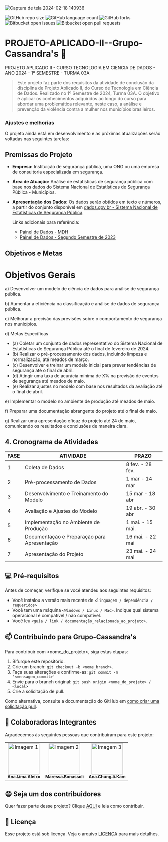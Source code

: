 ![Captura de tela 2024-02-18 140936](https://github.com/AnaAleixo/PROJETO-APLICADO-II--Grupo-Cassandra-s/assets/116022964/2f3738a4-3e0e-4d69-8c5e-169993fcdd35)

![GitHub repo size](https://img.shields.io/github/repo-size/iuricode/README-template?style=for-the-badge)
![GitHub language count](https://img.shields.io/github/languages/count/iuricode/README-template?style=for-the-badge)
![GitHub forks](https://img.shields.io/github/forks/iuricode/README-template?style=for-the-badge)
![Bitbucket open issues](https://img.shields.io/bitbucket/issues/iuricode/README-template?style=for-the-badge)
![Bitbucket open pull requests](https://img.shields.io/bitbucket/pr-raw/iuricode/README-template?style=for-the-badge)

# PROJETO-APLICADO-II--Grupo-Cassandra's 🚀 
 PROJETO APLICADO II - CURSO TECNOLOGIA EM CIENCIA DE DADOS - ANO 2024 - 1º SEMESTRE - TURMA 03A

> Este projeto faz parte dos requisitos da atividade de conclusão da disciplina de Projeto Aplicado II, do Curso de Tecnologia em Ciência de Dados. Realizado no 1º Semestre de 2024, Turma 03A. O objetivo é aplicar os conhecimentos adquiridos ao longo do curso para abordar uma problemática relevante, neste caso, a análise e prevenção da violência contra a mulher nos municípios brasileiros.

### Ajustes e melhorias

O projeto ainda está em desenvolvimento e as próximas atualizações serão voltadas nas seguintes tarefas:

## Premissas do Projeto

- **Empresa:** Instituição de segurança pública, uma ONG ou uma empresa de consultoria especializada em segurança.

- **Área de Atuação:** Análise de estatísticas de segurança pública com base nos dados do Sistema Nacional de Estatísticas de Segurança Pública - Municípios.

- **Apresentação dos Dados:** Os dados serão obtidos em texto e números, a partir do conjunto disponível em [dados.gov.br - Sistema Nacional de Estatísticas de Segurança Pública](https://dados.gov.br/dados/conjuntos-dados/sistema-nacional-de-estatisticas-de-seguranca-publica).

  Links adicionais para referência:
  - [Painel de Dados - MDH](https://www.gov.br/mdh/pt-br/ondh/painel-de-dados)
  - [Painel de Dados - Segundo Semestre de 2023](https://www.gov.br/mdh/pt-br/ondh/painel-de-dados/segundo-semestre-de-2023)


##  Objetivos e Metas
   #  Objetivos Gerais
a) Desenvolver um modelo de ciência de dados para análise de segurança pública.

b) Aumentar a eficiência na classificação e análise de dados de segurança pública.

c) Melhorar a precisão das previsões sobre o comportamento de segurança nos municípios.

d) Metas Específicas
   - (a) Coletar um conjunto de dados representativo do Sistema Nacional de Estatísticas de Segurança Pública até o final de fevereiro de 2024.
   - (b) Realizar o pré-processamento dos dados, incluindo limpeza e normalização, até meados de março.
   - (c) Desenvolver e treinar um modelo inicial para prever tendências de segurança até o final de abril.
   - (d) Atingir uma taxa de acurácia mínima de X% na previsão de eventos de segurança até meados de maio.
   - (e) Realizar ajustes no modelo com base nos resultados da avaliação até o final de abril.

e) Implementar o modelo no ambiente de produção até meados de maio.

f) Preparar uma documentação abrangente do projeto até o final de maio.

g) Realizar uma apresentação eficaz do projeto até 24 de maio, comunicando os resultados e conclusões de maneira clara.

## 4. Cronograma de Atividades

| FASE | ATIVIDADE                                       | PRAZO            |
|------|-------------------------------------------------|------------------|
| 1    | Coleta de Dados                                | 8 fev. - 28 fev. |
| 2    | Pré-processamento de Dados                     | 1 mar - 14 mar   |
| 3    | Desenvolvimento e Treinamento do Modelo         | 15 mar - 18 abr  |
| 4    | Avaliação e Ajustes do Modelo                  | 19 abr. - 30 abr |
| 5    | Implementação no Ambiente de Produção          | 1 mai. - 15 mai. |
| 6    | Documentação e Preparação para Apresentação    | 16 mai. - 22 mai |
| 7    | Apresentação do Projeto                        | 23 mai. - 24 mai |


## 💻 Pré-requisitos

Antes de começar, verifique se você atendeu aos seguintes requisitos:

- Você instalou a versão mais recente de `<linguagem / dependência / requeridos>`
- Você tem uma máquina `<Windows / Linux / Mac>`. Indique qual sistema operacional é compatível / não compatível.
- Você leu `<guia / link / documentação_relacionada_ao_projeto>`.

## 📫 Contribuindo para Grupo-Cassandra's

Para contribuir com <nome_do_projeto>, siga estas etapas:

1. Bifurque este repositório.
2. Crie um branch: `git checkout -b <nome_branch>`.
3. Faça suas alterações e confirme-as: `git commit -m '<mensagem_commit>'`
4. Envie para o branch original: `git push origin <nome_do_projeto> / <local>`
5. Crie a solicitação de pull.

Como alternativa, consulte a documentação do GitHub em [como criar uma solicitação pull](https://help.github.com/en/github/collaborating-with-issues-and-pull-requests/creating-a-pull-request).

## 🤝 Colaboradoras Integrantes

Agradecemos às seguintes pessoas que contribuíram para este projeto:

<table>
  <tr>
    <td align="center">
      <a href="#" title="defina o titulo do link">
        <img src="https://rafatrotamundos.files.wordpress.com/2012/08/cassandra2.jpg" width="100px;" alt="Imagem 1"/><br>
        <sub>
          <b>Ana Lima Aleixo </b>
        </sub>
      </a>
    </td>
    <td align="center">
      <a href="#" title="defina o titulo do link">
        <img src="https://divindades.com/wp-content/uploads/2022/12/Deusa-Euphrosyne.webp" width="100px;" alt="Imagem 2"/><br>
        <sub>
          <b>Maressa Bonassoli</b>
        </sub>
      </a>
    </td>
    <td align="center">
      <a href="#" title="defina o titulo do link">
        <img src="https://static.wixstatic.com/media/bd1747_5cc1b2fb9c5545df99ae08371141cf88~mv2.jpg/v1/fit/w_1000,h_1000,al_c,q_80/file.jpg" width="100px;" alt="Imagem 3"/><br>
        <sub>
          <b>Ana Chung ti Kam</b>
        </sub>
      </a>
    </td>
  </tr>
</table>

## 😄 Seja um dos contribuidores

Quer fazer parte desse projeto? Clique [AQUI](CONTRIBUTING.md) e leia como contribuir.

## 📝 Licença

Esse projeto está sob licença. Veja o arquivo [LICENÇA](LICENSE.md) para mais detalhes.
